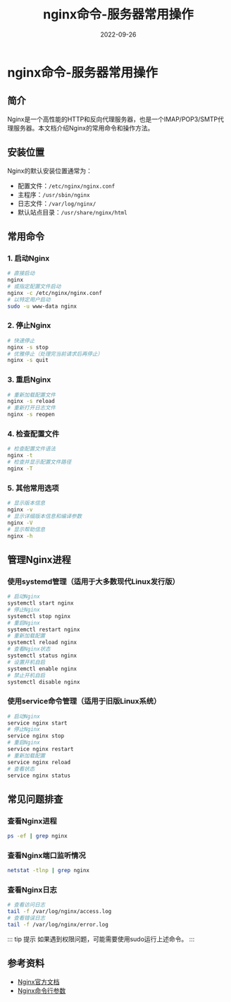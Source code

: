 ﻿---
title: nginx命令-服务器常用操作
category:
  - Linux
  - 软件安装与包管理
tag:
  - nginx
  - web服务器
  - 命令操作
date: 2022-09-26

---

# nginx命令-服务器常用操作

## 简介

Nginx是一个高性能的HTTP和反向代理服务器，也是一个IMAP/POP3/SMTP代理服务器。本文档介绍Nginx的常用命令和操作方法。

## 安装位置

Nginx的默认安装位置通常为：
- 配置文件：`/etc/nginx/nginx.conf`
- 主程序：`/usr/sbin/nginx`
- 日志文件：`/var/log/nginx/`
- 默认站点目录：`/usr/share/nginx/html`

## 常用命令

### 1. 启动Nginx

```bash
# 直接启动
nginx
# 或指定配置文件启动
nginx -c /etc/nginx/nginx.conf
# 以特定用户启动
sudo -u www-data nginx
```

### 2. 停止Nginx

```bash
# 快速停止
nginx -s stop
# 优雅停止（处理完当前请求后再停止）
nginx -s quit
```

### 3. 重启Nginx

```bash
# 重新加载配置文件
nginx -s reload
# 重新打开日志文件
nginx -s reopen
```

### 4. 检查配置文件

```bash
# 检查配置文件语法
nginx -t
# 检查并显示配置文件路径
nginx -T
```

### 5. 其他常用选项

```bash
# 显示版本信息
nginx -v
# 显示详细版本信息和编译参数
nginx -V
# 显示帮助信息
nginx -h
```

## 管理Nginx进程

### 使用systemd管理（适用于大多数现代Linux发行版）

```bash
# 启动Nginx
systemctl start nginx
# 停止Nginx
systemctl stop nginx
# 重启Nginx
systemctl restart nginx
# 重新加载配置
systemctl reload nginx
# 查看Nginx状态
systemctl status nginx
# 设置开机自启
systemctl enable nginx
# 禁止开机自启
systemctl disable nginx
```

### 使用service命令管理（适用于旧版Linux系统）

```bash
# 启动Nginx
service nginx start
# 停止Nginx
service nginx stop
# 重启Nginx
service nginx restart
# 重新加载配置
service nginx reload
# 查看状态
service nginx status
```

## 常见问题排查

### 查看Nginx进程

```bash
ps -ef | grep nginx
```

### 查看Nginx端口监听情况

```bash
netstat -tlnp | grep nginx
```

### 查看Nginx日志

```bash
# 查看访问日志
tail -f /var/log/nginx/access.log
# 查看错误日志
tail -f /var/log/nginx/error.log
```

::: tip 提示
如果遇到权限问题，可能需要使用sudo运行上述命令。
:::

## 参考资料

- [Nginx官方文档](https://nginx.org/en/docs/)
- [Nginx命令行参数](https://nginx.org/en/docs/switches.html)

